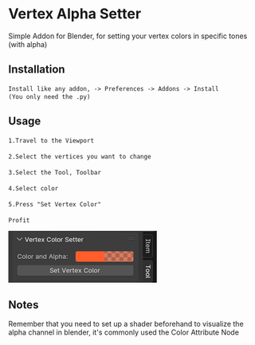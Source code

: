 # Vertex Alpha Setter

Simple Addon for Blender, for setting your vertex colors in specific tones (with alpha)

## Installation

```
Install like any addon, -> Preferences -> Addons -> Install
(You only need the .py)
```

## Usage

```
1.Travel to the Viewport

2.Select the vertices you want to change

3.Select the Tool, Toolbar

4.Select color

5.Press "Set Vertex Color"

Profit
```
![Test Image 1](Tool.png)

## Notes

Remember that you need to set up a shader beforehand to visualize the alpha channel in blender, it's commonly used the Color Attribute Node
